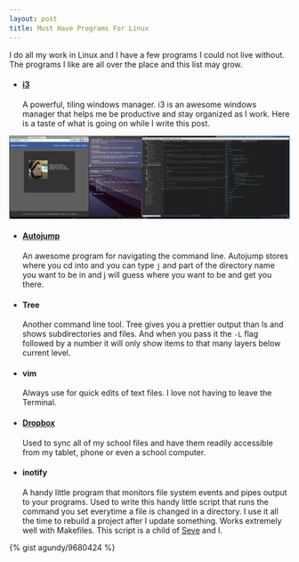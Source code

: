 ```yaml
---
layout: post
title: Must Have Programs For Linux
---
```


I do all my work in Linux and I have a few programs I could not live without. The programs I like are all over the place and this list may grow.

- #### [i3](http://i3wm.org/ "i3wm")
   A powerful, tiling windows manager. i3 is an awesome windows manager that helps me be productive and stay organized as I work. Here is a taste of what is going on while I write this post. 
   
![My Setup](/assets/img/screenshot.png)

- #### [Autojump](https://github.com/joelthelion/autojump "Autojump")  
   An awesome program for navigating the command line. Autojump stores where you cd into and you can type `j` and part of the directory name you want to be in and j will guess where you want to be and get you there.

- #### Tree  
   Another command line tool. Tree gives you a prettier output than ls and shows subdirectories and files. And when you pass it the `-L` flag followed by a number it will only show items to that many layers below current level.

- #### vim  
   Always use for quick edits of text files. I love not having to leave the Terminal.

- #### [Dropbox](https://www.dropbox.com/ "Dropbox")  
   Used to sync all of my school files and have them readily accessible from my tablet, phone or even a school computer.
   
- #### inotify 
   A handy little program that monitors file system events and pipes output to your programs. Used to write this handy little script that runs the command you set everytime a file is changed in a directory. I use it all the time to rebuild a project after I update something. Works extremely well with Makefiles. This script is a child of [Seve](http://www.seveibar.com/) and I.

{% gist agundy/9680424 %}

